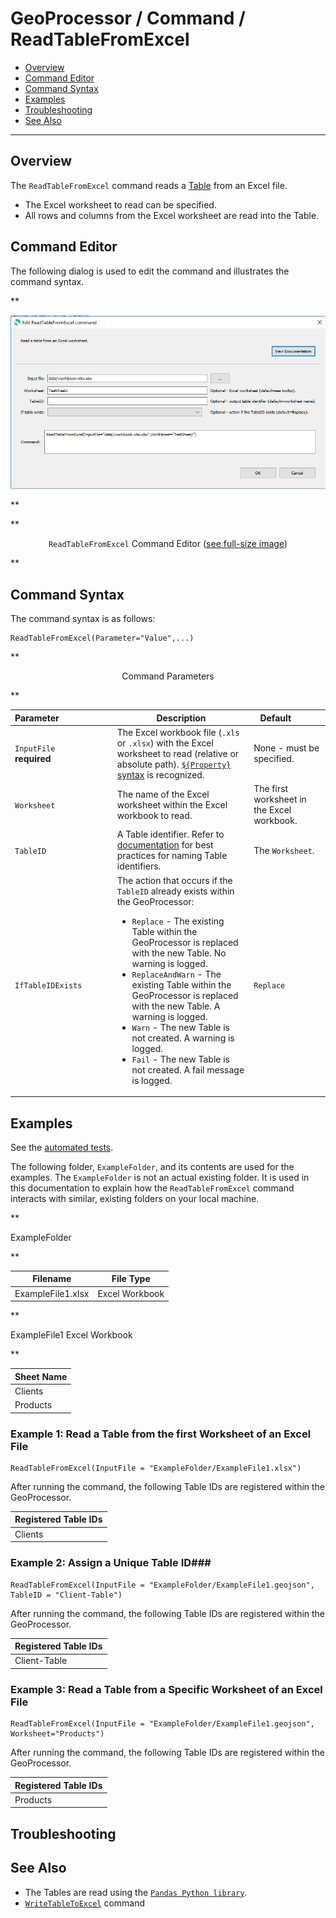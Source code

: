 # GeoProcessor / Command / ReadTableFromExcel #

* [Overview](#overview)
* [Command Editor](#command-editor)
* [Command Syntax](#command-syntax)
* [Examples](#examples)
* [Troubleshooting](#troubleshooting)
* [See Also](#see-also)

-------------------------

## Overview ##

The `ReadTableFromExcel` command reads a [Table](../../introduction/introduction.md#table) from an Excel file. 

* The Excel worksheet to read can be specified. 
* All rows and columns from the Excel worksheet are read into the Table. 

## Command Editor ##

The following dialog is used to edit the command and illustrates the command syntax.

**<p style="text-align: center;">
![ReadTableFromExcel](ReadTableFromExcel.png)
</p>**

**<p style="text-align: center;">
`ReadTableFromExcel` Command Editor (<a href="../ReadTableFromExcel.png">see full-size image</a>)
</p>**

## Command Syntax ##

The command syntax is as follows:

```text
ReadTableFromExcel(Parameter="Value",...)
```
**<p style="text-align: center;">
Command Parameters
</p>**

|**Parameter**&nbsp;&nbsp;&nbsp;&nbsp;&nbsp;&nbsp;&nbsp;&nbsp;&nbsp;&nbsp;&nbsp;&nbsp;&nbsp;&nbsp;&nbsp;&nbsp;&nbsp;&nbsp;&nbsp;&nbsp;&nbsp; | **Description** | **Default**&nbsp;&nbsp;&nbsp;&nbsp;&nbsp;&nbsp;&nbsp;&nbsp;&nbsp;&nbsp; |
| --------------|-----------------|----------------- |
| `InputFile` <br>**required**| The Excel workbook file (`.xls` or `.xlsx`) with the Excel worksheet to read (relative or absolute path). [`${Property}` syntax](../../introduction/introduction.md#geoprocessor-properties-property) is recognized.| None - must be specified. |
| `Worksheet` | The name of the Excel worksheet within the Excel workbook to read.|The first worksheet in the Excel workbook.|
| `TableID` | A Table identifier. Refer to [documentation](../../best-practices/table-identifiers.md) for best practices for naming Table identifiers.|The `Worksheet`.|
|`IfTableIDExists` | The action that occurs if the `TableID` already exists within the GeoProcessor:<ul><li>`Replace` - The existing Table within the GeoProcessor is replaced with the new Table. No warning is logged.</li><li>`ReplaceAndWarn` - The existing Table within the GeoProcessor is replaced with the new Table. A warning is logged.</li><li>`Warn` - The new Table is not created. A warning is logged.</li><li>`Fail` - The new Table is not created. A fail message is logged.</li></ul> | `Replace` | 

## Examples ##

See the [automated tests](https://github.com/OpenWaterFoundation/owf-app-geoprocessor-python-test/tree/master/test/commands/ReadTableFromExcel).

The following folder, `ExampleFolder`, and its contents are used for the examples. 
The `ExampleFolder` is not an actual existing folder.
It is used in this documentation to explain how the `ReadTableFromExcel` command interacts with similar, existing folders on your local machine.

**<p style="text-align: left;">
ExampleFolder
</p>**

|Filename|File Type|
| ---- |---|
| ExampleFile1.xlsx |Excel Workbook|

**<p style="text-align: left;">
ExampleFile1 Excel Workbook
</p>**

|Sheet Name|
| ---- |
|Clients  |
|Products |

### Example 1: Read a Table from the first Worksheet of an Excel File ###

```
ReadTableFromExcel(InputFile = "ExampleFolder/ExampleFile1.xlsx")
```

After running the command, the following Table IDs are registered within the GeoProcessor. 

|Registered Table IDs|
|------|
|Clients|

### Example 2: Assign a Unique Table ID###

```
ReadTableFromExcel(InputFile = "ExampleFolder/ExampleFile1.geojson", TableID = "Client-Table")
```

After running the command, the following Table IDs are registered within the GeoProcessor. 

|Registered Table IDs|
|------|
|Client-Table|

### Example 3: Read a Table from a Specific Worksheet of an Excel File ###

```
ReadTableFromExcel(InputFile = "ExampleFolder/ExampleFile1.geojson", Worksheet="Products")
```

After running the command, the following Table IDs are registered within the GeoProcessor. 

|Registered Table IDs|
|------|
|Products|

## Troubleshooting ##

## See Also ##

* The Tables are read using the [`Pandas Python library`](https://pandas.pydata.org/). 
* [`WriteTableToExcel`](../WriteTableToExcel/WriteTableToExcel.md) command
